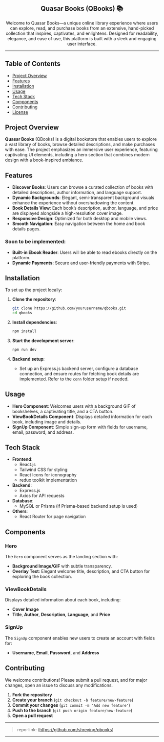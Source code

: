 <h2 align="center">Quasar Books (QBooks) 📚</h2>

<p align="center">Welcome to Quasar Books—a unique online library experience where users can explore, read, and purchase books from an extensive, hand-picked collection that inspires, captivates, and enlightens. Designed for readability, elegance, and ease of use, this platform is built with a sleek and engaging user interface.</p>

---

## Table of Contents

- [Project Overview](#project-overview)
- [Features](#features)
- [Installation](#installation)
- [Usage](#usage)
- [Tech Stack](#tech-stack)
- [Components](#components)
- [Contributing](#contributing)
- [License](#license)

## Project Overview

**Quasar Books** (QBooks) is a digital bookstore that enables users to explore a vast library of books, browse detailed descriptions, and make purchases with ease. The project emphasizes an immersive user experience, featuring captivating UI elements, including a hero section that combines modern design with a book-inspired ambiance.

## Features

- **Discover Books**: Users can browse a curated collection of books with detailed descriptions, author information, and language support.
- **Dynamic Backgrounds**: Elegant, semi-transparent background visuals enhance the experience without overshadowing the content.
- **Book Details View**: Each book’s description, author, language, and price are displayed alongside a high-resolution cover image.
- **Responsive Design**: Optimized for both desktop and mobile views.
- **Smooth Navigation**: Easy navigation between the home and book details pages.

### Soon to be implemented:

- **Built-in Ebook Reader**: Users will be able to read ebooks directly on the platform.
- **Dynamic Payments**: Secure and user-friendly payments with Stripe.


## Installation

To set up the project locally:

1. **Clone the repository**:
   ```bash
   git clone https://github.com/yourusername/qbooks.git
   cd qbooks
   ```

2. **Install dependencies**:
   ```bash
   npm install
   ```

3. **Start the development server**:
   ```bash
   npm run dev
   ```

4. **Backend setup**:
   - Set up an Express.js backend server, configure a database connection, and ensure routes for fetching book details are implemented. Refer to the `conn` folder setup if needed.

## Usage

- **Hero Component**: Welcomes users with a background GIF of bookshelves, a captivating title, and a CTA button.
- **ViewBookDetails Component**: Displays detailed information for each book, including image and details.
- **SignUp Component**: Simple sign-up form with fields for username, email, password, and address.

## Tech Stack

- **Frontend**:
  - React.js
  - Tailwind CSS for styling
  - React Icons for iconography
  - redux toolkit implementation
- **Backend**:
  - Express.js
  - Axios for API requests
- **Database**:
  - MySQL or Prisma (if Prisma-based backend setup is used)
- **Others**:
  - React Router for page navigation

## Components

### Hero

The `Hero` component serves as the landing section with:
- **Background Image/GIF** with subtle transparency.
- **Overlay Text**: Elegant welcome title, description, and CTA button for exploring the book collection.

### ViewBookDetails

Displays detailed information about each book, including:
- **Cover Image**
- **Title**, **Author**, **Description**, **Language**, and **Price**

### SignUp

The `SignUp` component enables new users to create an account with fields for:
- **Username**, **Email**, **Password**, and **Address**

## Contributing

We welcome contributions! Please submit a pull request, and for major changes, open an issue to discuss any modifications.

1. **Fork the repository**
2. **Create your branch** (`git checkout -b feature/new-feature`)
3. **Commit your changes** (`git commit -m 'Add new feature'`)
4. **Push to the branch** (`git push origin feature/new-feature`)
5. **Open a pull request**

---

> repo-link: (https://github.com/shreying/qbooks)

---
